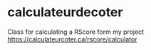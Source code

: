 # calculateurdecoter
Class for calculating a RScore form my project https://calculateurcoter.ca/rscore/calculator
